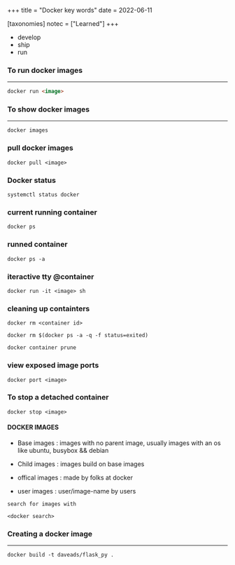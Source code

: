 +++
title = "Docker key words"
date = 2022-06-11

[taxonomies]
notec = ["Learned"]
+++

- develop
- ship
- run

### **To run docker images**
---

```md
docker run <image>
```

### **To show docker images**
---

```
docker images
```

### **pull docker images**

```docker pull <image>```

### **Docker status**

```systemctl status docker```

### **current running container**

```docker ps```

### **runned container**


```docker ps -a```

### **iteractive tty @container**

```docker run -it <image> sh```

### **cleaning up containters**

```
docker rm <container id>

docker rm $(docker ps -a -q -f status=exited)

docker container prune
```

### **view exposed image ports**

```docker port <image>```

### **To stop a detached container**

```docker stop <image>```


#### **DOCKER IMAGES**


- Base images : images with no parent image, usually images with an os like ubuntu, busybox && debian

- Child images : images build on base images


- offical images : made by folks at docker

- user images : user/image-name by users


```
search for images with

<docker search>
```

### Creating a docker image
---

```docker build -t daveads/flask_py .```

